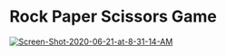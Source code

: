 # Rock Paper Scissors Game

<a href="https://ibb.co/QC8CYS3"><img src="https://i.ibb.co/7RgRrMd/Screen-Shot-2020-06-21-at-8-31-14-AM.png" alt="Screen-Shot-2020-06-21-at-8-31-14-AM" border="0"></a><br /><br />
